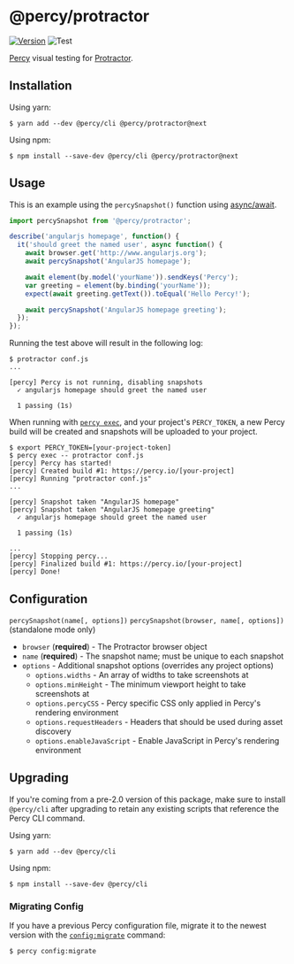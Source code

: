 # @percy/protractor

[![Version](https://img.shields.io/npm/v/@percy/protractor.svg)](https://www.npmjs.com/package/@percy/protractor)
![Test](https://github.com/percy/percy-protractor/workflows/Test/badge.svg)

[Percy](https://percy.io) visual testing for [Protractor](https://www.protractortest.org/).

## Installation

Using yarn:

```sh-session
$ yarn add --dev @percy/cli @percy/protractor@next
```

Using npm:

```sh-session
$ npm install --save-dev @percy/cli @percy/protractor@next
```
## Usage

This is an example using the `percySnapshot()` function using
[async/await](https://www.protractortest.org/#/async-await).

```javascript
import percySnapshot from '@percy/protractor';

describe('angularjs homepage', function() {
  it('should greet the named user', async function() {
    await browser.get('http://www.angularjs.org');
    await percySnapshot('AngularJS homepage');

    await element(by.model('yourName')).sendKeys('Percy');
    var greeting = element(by.binding('yourName'));
    expect(await greeting.getText()).toEqual('Hello Percy!');

    await percySnapshot('AngularJS homepage greeting');
  });
});
```

Running the test above will result in the following log:

```sh-session
$ protractor conf.js
...

[percy] Percy is not running, disabling snapshots
  ✓ angularjs homepage should greet the named user

  1 passing (1s)
```

When running with [`percy
exec`](https://github.com/percy/cli/tree/master/packages/cli-exec#percy-exec), and your project's
`PERCY_TOKEN`, a new Percy build will be created and snapshots will be uploaded to your project.

```sh-session
$ export PERCY_TOKEN=[your-project-token]
$ percy exec -- protractor conf.js
[percy] Percy has started!
[percy] Created build #1: https://percy.io/[your-project]
[percy] Running "protractor conf.js"
...

[percy] Snapshot taken "AngularJS homepage"
[percy] Snapshot taken "AngularJS homepage greeting"
  ✓ angularjs homepage should greet the named user

  1 passing (1s)

...
[percy] Stopping percy...
[percy] Finalized build #1: https://percy.io/[your-project]
[percy] Done!
```

## Configuration

`percySnapshot(name[, options])`
`percySnapshot(browser, name[, options])` (standalone mode only)

- `browser` (**required**) - The Protractor browser object
- `name` (**required**) - The snapshot name; must be unique to each snapshot
- `options` - Additional snapshot options (overrides any project options)
  - `options.widths` - An array of widths to take screenshots at
  - `options.minHeight` - The minimum viewport height to take screenshots at
  - `options.percyCSS` - Percy specific CSS only applied in Percy's rendering environment
  - `options.requestHeaders` - Headers that should be used during asset discovery
  - `options.enableJavaScript` - Enable JavaScript in Percy's rendering environment

## Upgrading

If you're coming from a pre-2.0 version of this package, make sure to install `@percy/cli` after
upgrading to retain any existing scripts that reference the Percy CLI command.

Using yarn:

```sh-session
$ yarn add --dev @percy/cli
```

Using npm:

```sh-session
$ npm install --save-dev @percy/cli
```

### Migrating Config

If you have a previous Percy configuration file, migrate it to the newest version with the
[`config:migrate`](https://github.com/percy/cli/tree/master/packages/cli-config#percy-configmigrate-filepath-output) command:

```sh-session
$ percy config:migrate
```
